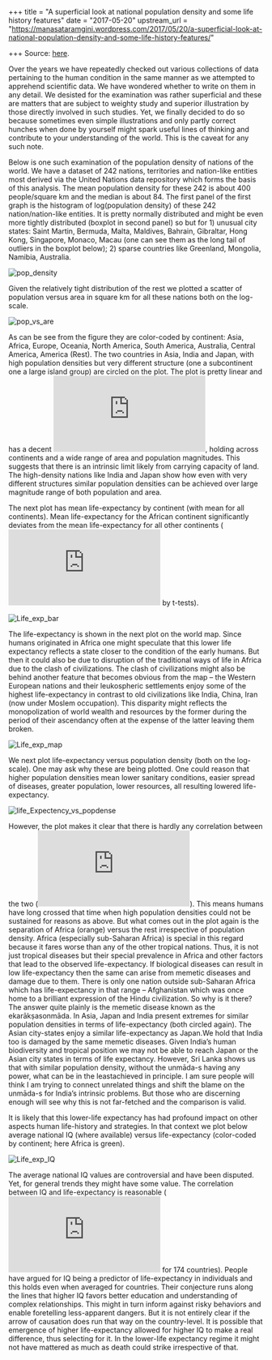 +++
title = "A superficial look at national population density and some life history features"
date = "2017-05-20"
upstream_url = "https://manasataramgini.wordpress.com/2017/05/20/a-superficial-look-at-national-population-density-and-some-life-history-features/"

+++
Source: [here](https://manasataramgini.wordpress.com/2017/05/20/a-superficial-look-at-national-population-density-and-some-life-history-features/).

Over the years we have repeatedly checked out various collections of data pertaining to the human condition in the same manner as we attempted to apprehend scientific data. We have wondered whether to write on them in any detail. We desisted for the examination was rather superficial and these are matters that are subject to weighty study and superior illustration by those directly involved in such studies. Yet, we finally decided to do so because sometimes even simple illustrations and only partly correct hunches when done by yourself might spark useful lines of thinking and contribute to your understanding of the world. This is the caveat for any such note.

Below is one such examination of the population density of nations of the world. We have a dataset of 242 nations, territories and nation-like entities most derived via the United Nations data repository which forms the basis of this analysis. The mean population density for these 242 is about 400 people/square km and the median is about 84. The first panel of the first graph is the histogram of log(population density) of these 242 nation/nation-like entities. It is pretty normally distributed and might be even more tightly distributed (boxplot in second panel) so but for 1) unusual city states: Saint Martin, Bermuda, Malta, Maldives, Bahrain, Gibraltar, Hong Kong, Singapore, Monaco, Macau (one can see them as the long tail of outliers in the boxplot below); 2) sparse countries like Greenland, Mongolia, Namibia, Australia.

![pop_density](https://manasataramgini.files.wordpress.com/2017/05/pop_density.png?w=640)

Given the relatively tight distribution of the rest we plotted a scatter of population versus area in square km for all these nations both on the log-scale.

![pop_vs_are](https://manasataramgini.files.wordpress.com/2017/05/pop_vs_are.png?w=640)

As can be see from the figure they are color-coded by continent: Asia, Africa, Europe, Oceania, North America, South America, Australia, Central America, America (Rest). The two countries in Asia, India and Japan, with high population densities but very different structure (one a subcontinent one a large island group) are circled on the plot. The plot is pretty linear and has a decent ![r^2= 0.7024](https://s0.wp.com/latex.php?latex=r%5E2%3D+0.7024&bg=ffffff&fg=333333&s=0&c=20201002), holding across continents and a wide range of area and population magnitudes. This suggests that there is an intrinsic limit likely from carrying capacity of land. The high-density nations like India and Japan show how even with very different structures similar population densities can be achieved over large magnitude range of both population and area.

The next plot has mean life-expectancy by continent (with mean for all continents). Mean life-expectancy for the African continent significantly deviates from the mean life-expectancy for all other continents (![p= 2.5 \\times 10^{-11} .. 1.5 \\times 10^{-14}](https://s0.wp.com/latex.php?latex=p%3D+2.5+%5Ctimes+10%5E%7B-11%7D+..+1.5+%5Ctimes+10%5E%7B-14%7D&bg=ffffff&fg=333333&s=0&c=20201002) by t-tests).

![Life_exp_bar](https://manasataramgini.files.wordpress.com/2017/05/life_exp_bar.png?w=640)

The life-expectancy is shown in the next plot on the world map. Since humans originated in Africa one might speculate that this lower life expectancy reflects a state closer to the condition of the early humans. But then it could also be due to disruption of the traditional ways of life in Africa due to the clash of civilizations. The clash of civilizations might also be behind another feature that becomes obvious from the map – the Western European nations and their leukospheric settlements enjoy some of the highest life-expectancy in contrast to old civilizations like India, China, Iran (now under Moslem occupation). This disparity might reflects the monopolization of world wealth and resources by the former during the period of their ascendancy often at the expense of the latter leaving them broken.

![Life_exp_map](https://manasataramgini.files.wordpress.com/2017/05/life_exp_map.png?w=640)

We next plot life-expectancy versus population density (both on the log-scale). One may ask why these are being plotted. One could reason that higher population densities mean lower sanitary conditions, easier spread of diseases, greater population, lower resources, all resulting lowered life-expectancy.

![life_Expectency_vs_popdense](https://manasataramgini.files.wordpress.com/2017/05/life_expectency_vs_popdense.png?w=640)

However, the plot makes it clear that there is hardly any correlation between the two
(![r^2=0.0209](https://s0.wp.com/latex.php?latex=r%5E2%3D0.0209&bg=ffffff&fg=333333&s=0&c=20201002)).
This means humans have long crossed that time when high population densities could not be sustained for reasons as above. But what comes out in the plot again is the separation of Africa (orange) versus the rest irrespective of population density. Africa (especially sub-Saharan Africa) is special in this regard because it fares worse than any of the other tropical nations. Thus, it is not just tropical diseases but their special prevalence in Africa and other factors that lead to the observed life-expectancy. If biological diseases can result in low life-expectancy then the same can arise from memetic diseases and damage due to them. There is only one nation outside sub-Saharan Africa which has life-expectancy in that range – Afghanistan which was once home to a brilliant expression of the Hindu civilization. So why is it there? The answer quite plainly is the memetic disease known as the ekarākṣasonmāda. In Asia, Japan and India present extremes for similar population densities in terms of life-expectancy (both circled again). The Asian city-states enjoy a similar life-expectancy as Japan.We hold that India too is damaged by the same memetic diseases. Given India’s human biodiversity and tropical position we may not be able to reach Japan or the Asian city states in terms of life expectancy. However, Sri Lanka shows us that with similar population density, without the unmāda-s having any power, what can be in the leastachieved in principle. I am sure people will think I am trying to connect unrelated things and shift the blame on the unmāda-s for India’s intrinsic problems. But those who are discerning enough will see why this is not far-fetched and the comparison is valid.

It is likely that this lower-life expectancy has had profound impact on other aspects human life-history and strategies. In that context we plot below average national IQ (where available) versus life-expectancy
(color-coded by continent; here Africa is green).

![Life_exp_IQ](https://manasataramgini.files.wordpress.com/2017/05/life_exp_iq.png?w=640)

The average national IQ values are controversial and have been disputed. Yet, for general trends they might have some value. The correlation between IQ and life-expectancy is reasonable
(![r^2=0.61](https://s0.wp.com/latex.php?latex=r%5E2%3D0.61&bg=ffffff&fg=333333&s=0&c=20201002)
for 174 countries). People have argued for IQ being a predictor of life-expectancy in individuals and this holds even when averaged for countries. Their conjecture runs along the lines that higher IQ favors better education and understanding of complex relationships. This might in turn inform against risky behaviors and enable foretelling less-apparent dangers. But it is not entirely clear if the arrow of causation does run that way on the country-level. It is possible that emergence of higher life-expectancy allowed for higher IQ to make a real difference, thus selecting for it. In the lower-life expectancy regime it might not have mattered as much as death could strike irrespective of that.
